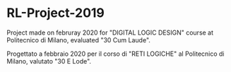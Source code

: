 # RL-Project-2019
Project made on februray 2020 for "DIGITAL LOGIC DESIGN" course at Politecnico di Milano, evaluated "30 Cum Laude".

Progettato a febbraio 2020 per il corso di "RETI LOGICHE" al Politecnico di Milano, valutato "30 E Lode".
